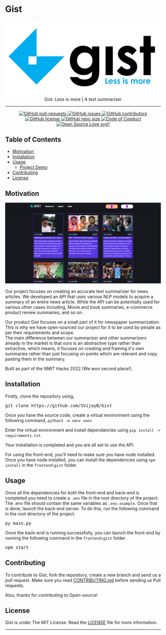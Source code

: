 # Gist

<p align="center">
    <img src="assets/logo.jpeg" alt="Logo" border="0" width="600">
    <br>Gist: Less is more | A text summarizer
</p>

---

<p align="center">
    <a href="https://github.com/SVijayB/Gist/pulls">
        <img src="https://img.shields.io/github/issues-pr/SVijayB/Gist.svg?style=for-the-badge&amp;logo=opencollective" alt="GitHub pull-requests">
    </a>
<a href="https://github.com/SVijayB/Gist/issues">
    <img src="https://img.shields.io/github/issues/SVijayB/Gist.svg?style=for-the-badge&amp;logo=testcafe" alt="GitHub issues">
    </a>
<a href="https://github.com/SVijayB/Gist/graphs/contributors">
    <img src="https://img.shields.io/github/contributors/SVijayB/Gist.svg?style=for-the-badge&amp;logo=bandsintown" alt="GitHub contributors">
    </a>
<a href="https://github.com/SVijayB/Gist/blob/master/LICENSE">
    <img src="https://img.shields.io/github/license/SVijayB/Gist?style=for-the-badge&amp;logo=appveyor" alt="GitHub license">
    </a>
<a href="https://github.com/SVijayB/Gist">
    <img src="https://img.shields.io/github/repo-size/SVijayB/Gist?style=for-the-badge&amp;logo=git" alt="GitHub repo size">
    </a>
<a href="https://github.com/SVijayB/Gist/blob/master/.github/CODE_OF_CONDUCT.md">
    <img src="https://img.shields.io/badge/code%20of-conduct-ff69b4.svg?style=for-the-badge&amp;logo=crowdsource" alt="Code of Conduct">
    </a>
<a href="https://github.com/SVijayB/Gist/blob/master/.github/CONTRIBUTING.md">
    <img src="https://img.shields.io/static/v1?style=for-the-badge&amp;logo=opensourceinitiative&amp;label=Open&amp;message=Source%20%E2%9D%A4%EF%B8%8F&amp;color=blueviolet" alt="Open Source Love svg1">
    </a>
</p>

## Table of Contents

-   [Motivation](#Motivation)
-   [Installation](#Installation)
-   [Usage](#Usage)
    -   [Project Demo](#Demo)
-   [Contributing](#Contributing)
-   [License](#License)

## Motivation

<img src="assets/News.png">

Our project focuses on creating an accurate text summarizer for news articles. We developed an API that uses various NLP models to acquire a summary of an entire news article. While the API can be potentially used for various other cases including, Movie and book summaries, e-commerce product review summaries, and so on.

Our product Gist focuses on a small part of it for newspaper summarization. This is why we have open-sourced our project for it to be used by people as per their requirements and scope. \
The main difference between our summarizer and other summarizers already in the market is that ours is an abstractive type rather than extractive, which means, it focuses on creating and framing it's own summaries rather than just focusing on points which are relevant and copy pasting them in the summary.

Built as part of the NMIT Hacks 2022 (We won second place!).

## Installation

Firstly, clone the repository using,

<pre>
git clone https://github.com/SVijayB/Gist
</pre>

Once you have the source code, create a virtual environment using the following command,
`python3 -m venv venv`

Enter the virtual environment and install dependancies using `pip install -r requirements.txt`.

Your installation is completed and you are all set to use the API.

For using the front-end, you'll need to make sure you have node installed. Once you have node installed, you can install the dependencies using `npm install` in the `frontend\gist` folder.

## Usage

Once all the dependencies for both the front-end and back-end is completed you need to create a `.env` file in the root directory of the project. \
The .env file should contain the same variables as `.env.example`.
Once that is done, launch the back-end server. To do this, run the following command in the root directory of the project.

<pre>
py main.py
</pre>

Once the back-end is running successfully, you can launch the front-end by running the following command in the `frontend\gist` folder.

<pre>
npm start
</pre>

## Contributing

To contribute to Gist, fork the repository, create a new branch and send us a pull request. Make sure you read [CONTRIBUTING.md](https://github.com/SVijayB/Gist/blob/master/.github/CONTRIBUTING.md) before sending us Pull requests.

Also, thanks for contributing to Open-source!

## License

Gist is under The MIT License. Read the [LICENSE](https://github.com/SVijayB/Gist/blob/master/LICENSE) file for more information.

---
